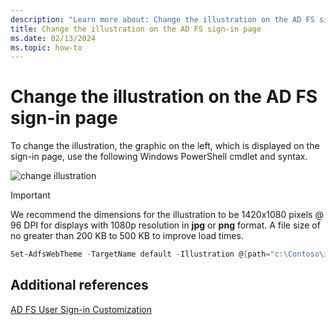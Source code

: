 ```yaml
---
description: "Learn more about: Change the illustration on the AD FS sign-in page"
title: Change the illustration on the AD FS sign-in page
ms.date: 02/13/2024
ms.topic: how-to
---
```

# Change the illustration on the AD FS sign-in page

To change the illustration, the graphic on the left, which is displayed on the sign\-in page, use the following Windows PowerShell cmdlet and syntax.

![change illustration](media/AD-FS-user-sign-in-customization/ADFS_Blue_Custom2.png)

> [!IMPORTANT]
> We recommend the dimensions for the illustration to be 1420x1080 pixels @ 96 DPI for displays with 1080p resolution in **jpg** or **png** format. A file size of no greater than 200 KB to 500 KB to improve load times.

```powershell
Set-AdfsWebTheme -TargetName default -Illustration @{path="c:\Contoso\illustration.png"}
```

## Additional references

[AD FS User Sign-in Customization](AD-FS-user-sign-in-customization.md)

